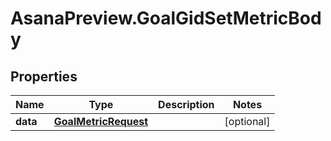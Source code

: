 # AsanaPreview.GoalGidSetMetricBody

## Properties
Name | Type | Description | Notes
------------ | ------------- | ------------- | -------------
**data** | [**GoalMetricRequest**](GoalMetricRequest.md) |  | [optional] 
